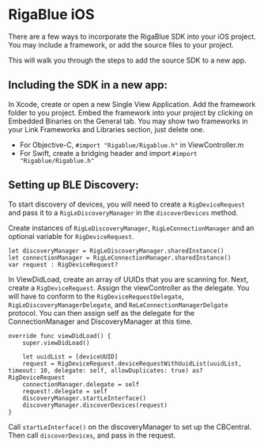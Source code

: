 # RigaBlue iOS
There are a few ways to incorporate the RigaBlue SDK into your iOS project. You may include a framework, or add the source files to your project.

This will walk you through the steps to add the source SDK to a new app.

## Including the SDK in a new app:

In Xcode, create or open a new Single View Application. Add the framework folder to you project. Embed the framework into your project by clicking on Embedded Binaries on the General tab. You may show two frameworks in your Link Frameworks and Libraries section, just delete one.
 - For Objective-C, ```#import "Rigablue/Rigablue.h"```  in ViewController.m
 - For Swift, create a bridging header and import ```#import "Rigablue/Rigablue.h"``` 

## Setting up BLE Discovery:
To start discovery of devices, you will need to create a ```RigDeviceRequest``` and pass it to a ```RigLeDiscoveryManager``` in the ```discoverDevices``` method.

Create instances of ```RigLeDiscoveryManager```, ```RigLeConnectionManager``` and an optional variable for ```RigDeviceRequest```.

```
let discoveryManager = RigLeDiscoveryManager.sharedInstance()
let connectionManager = RigLeConnectionManager.sharedInstance()
var request : RigDeviceRequest?
```

In ViewDidLoad, create an array of UUIDs that you are scanning for. Next, create a ```RigDeviceRequest```. Assign the viewController as the delegate. You will have to conform to the ```RigDeviceRequestDelegate```, ```RigLeDiscoveryManagerDelegate```, and ```ReLeConnectionManagerDelgate``` protocol. You can then assign self as the delegate for the ConnectionManager and DiscoveryManager at this time.

```
override func viewDidLoad() {
    super.viewDidLoad()

    let uuidList = [deviceUUID]
    request = RigDeviceRequest.deviceRequestWithUuidList(uuidList, timeout: 10, delegate: self, allowDuplicates: true) as? RigDeviceRequest
    connectionManager.delegate = self
    request!.delegate = self
    discoveryManager.startLeInterface()
    discoveryManager.discoverDevices(request)
}
```

Call ```startLeInterface()``` on the discoveryManager to set up the CBCentral. Then call ```discoverDevices```, and pass in the request.



